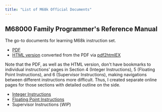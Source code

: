 ```yaml
---
title: "List of M68k Official Documents"
---
```


## M68000 Family Programmer's Reference Manual
The go-to documents for learning M68k instruction set.
  - [PDF](/ref/M68000PM_AD_Rev_1_Programmers_Reference_Manual_1992.pdf)
  - [HTML version](/ref/M68000PM_AD_Rev_1_Programmers_Reference_Manual_1992.html) converted from the PDF via [pdf2htmlEX](https://pdf2htmlex.github.io/pdf2htmlEX)

Note that the PDF, as well as the HTML version, don't have bookmarks to individual instructions' pages in Section 4 (Integer Instructions), 5 (Floating Point Instructions), and 6 (Supervisor Instructions), making navigations between different instructions more difficult. Thus, I created separate online pages for those sections with detailed outline on the side. 
  - [Integer Instructions](/ref/integer-instructions.html)
  - [Floating Point Instructions](/ref/floating-point-instructions.html)
  - Supervisor Instructions (_WIP_)
